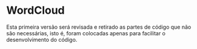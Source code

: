 # WordCloud

Esta primeira versão será revisada e retirado as partes de código que não são necessárias, isto é, foram colocadas apenas para facilitar o desenvolvimento do código.
